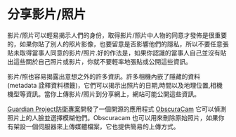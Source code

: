 [Title]: # (分享影片/照片)
[Difficulty]: # (初學者)
[Order]: # (5)

# 分享影片/照片

影片/照片可以輕易揭示人們的身份，取得影片/照片中人物的同意才發佈是很重要的，如果你貼了別人的照片影像，也要留意是否影響他們的隱私，所以不要任意張貼未取得當事人同意的影片/照片.好的作法是，如果你認識的當事人自己並沒有貼出這些關於自己照片或影片，你就不要輕率地張貼或公開這些資訊。

影片/照也容易揭露出意想之外的許多資訊。許多相機內嵌了隱藏的資料(metadata 詮釋資料標籤)，它們可以揭示出照片的日期,時間以及地理位置,相機機型等資訊。當你上傳影片/照片到分享網上，網站可能公開這些資訊。

[Guardian Project防衛專案](https://guardianproject.info/)開發了一個開源的應用程式 [ObscuraCam](umbrella://lesson/obscuracam) 它可以偵測照片上的人臉並選擇模糊他們。Obscuracam 也可以用來刪除原始照片，如果你有架設一個伺服器來上傳媒體檔案，它也提供簡易的上傳方式。